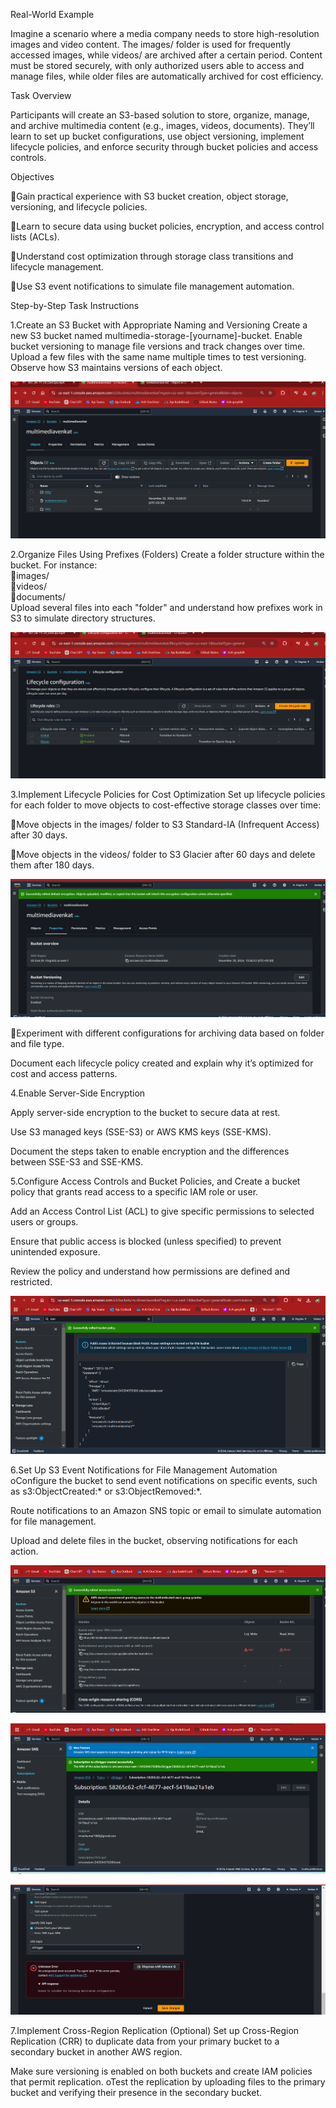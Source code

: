 Real-World Example


Imagine a scenario where a media company needs to store high-resolution images and video content. The images/ folder is used for frequently accessed images, while videos/ are archived after a certain period. Content must be stored securely, with only authorized users able to access and manage files, while older files are automatically archived for cost efficiency.


Task Overview


Participants will create an S3-based solution to store, organize, manage, and archive multimedia content (e.g., images, videos, documents). They’ll learn to set up bucket configurations, use object versioning, implement lifecycle policies, and enforce security through bucket policies and access controls.


Objectives


Gain practical experience with S3 bucket creation, object storage, versioning, and lifecycle policies.

Learn to secure data using bucket policies, encryption, and access control lists (ACLs).

Understand cost optimization through storage class transitions and lifecycle management.

Use S3 event notifications to simulate file management automation.


Step-by-Step Task Instructions



1.Create an S3 Bucket with Appropriate Naming and Versioning
Create a new S3 bucket named multimedia-storage-[yourname]-bucket.
Enable bucket versioning to manage file versions and track changes over time.
Upload a few files with the same name multiple times to test versioning. Observe how S3 maintains versions of each object.

![preview](./images/s1.png)

2.Organize Files Using Prefixes (Folders)
Create a folder structure within the bucket. For instance:  
images/    
videos/    
documents/         
Upload several files into each "folder" and understand how prefixes work in S3 to simulate directory structures.

![preview](./images/s2.png)

3.Implement Lifecycle Policies for Cost Optimization
Set up lifecycle policies for each folder to move objects to cost-effective storage classes over time: 

Move objects in the images/ folder to S3 Standard-IA (Infrequent Access) after 30 days.

Move objects in the videos/ folder to S3 Glacier after 60 days and delete them after 180 days.

![preview](./images/s3.png)

Experiment with different configurations for archiving data based on folder and file type.

Document each lifecycle policy created and explain why it’s optimized for cost and access patterns.

4.Enable Server-Side Encryption     

Apply server-side encryption to the bucket to secure data at rest.

Use S3 managed keys (SSE-S3) or AWS KMS keys (SSE-KMS).

Document the steps taken to enable encryption and the differences between SSE-S3 and SSE-KMS.

5.Configure Access Controls and Bucket Policies, and
Create a bucket policy that grants read access to a specific IAM role or user.

Add an Access Control List (ACL) to give specific permissions to selected users or groups.

Ensure that public access is blocked (unless specified) to prevent unintended exposure.

Review the policy and understand how permissions are defined and restricted.

![preview](./images/s4.png)

6.Set Up S3 Event Notifications for File Management Automation
oConfigure the bucket to send event notifications on specific events, such as s3:ObjectCreated:* or s3:ObjectRemoved:*.

Route notifications to an Amazon SNS topic or email to simulate automation for file management.

Upload and delete files in the bucket, observing notifications for each action.

![preview](./images/s5.png)

![preview](./images/s6.png)

![preview](./images/s7.png)

7.Implement Cross-Region Replication (Optional)
Set up Cross-Region Replication (CRR) to duplicate data from your primary bucket to a secondary bucket in another AWS region.

Make sure versioning is enabled on both buckets and create IAM policies that permit replication.
oTest the replication by uploading files to the primary bucket and verifying their presence in the secondary bucket.
